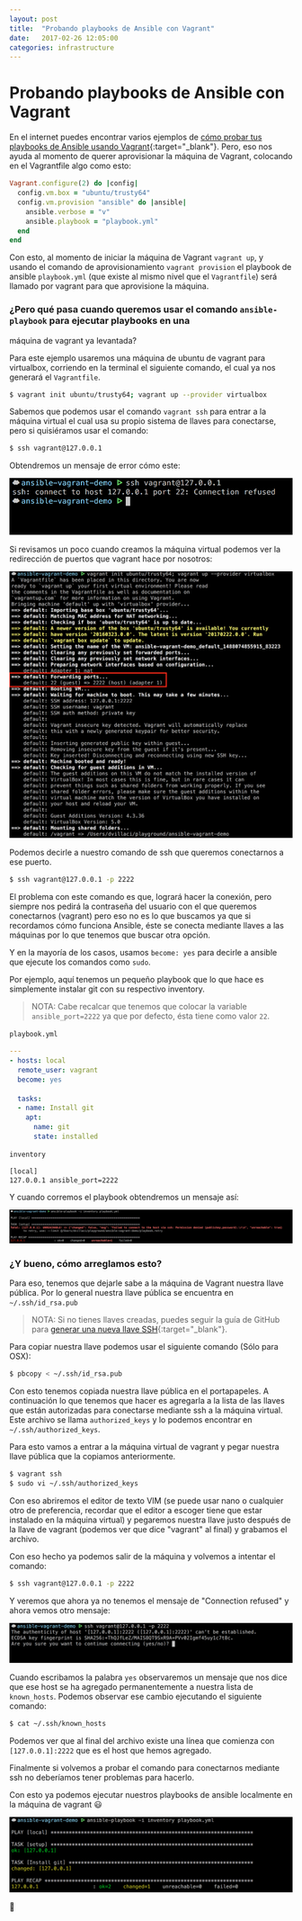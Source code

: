 ```yaml
---
layout: post
title:  "Probando playbooks de Ansible con Vagrant"
date:   2017-02-26 12:05:00
categories: infrastructure
---
```


# Probando playbooks de Ansible con Vagrant

En el internet puedes encontrar varios ejemplos de [cómo probar tus playbooks de Ansible usando Vagrant](https://docs.ansible.com/ansible/guide_vagrant.html){:target="_blank"}. Pero, eso nos ayuda
al momento de querer aprovisionar la máquina de Vagrant, colocando en el Vagrantfile algo como esto:

```ruby
Vagrant.configure(2) do |config|
  config.vm.box = "ubuntu/trusty64"
  config.vm.provision "ansible" do |ansible|
    ansible.verbose = "v"
    ansible.playbook = "playbook.yml"
  end
end
```

Con esto, al momento de iniciar la máquina de Vagrant `vagrant up`, y usando el comando de
aprovisionamiento `vagrant provision` el playbook de ansible `playbook.yml` (que existe al mismo
nivel que el `Vagrantfile`) será llamado por vagrant para que aprovisione la máquina.

### ¿Pero qué pasa cuando queremos usar el comando `ansible-playbook` para ejecutar playbooks en una
máquina de vagrant ya levantada?

Para este ejemplo usaremos una máquina de ubuntu de vagrant para virtualbox, corriendo en la
terminal el siguiente comando, el cual ya nos generará el `Vagrantfile`.

```sh
$ vagrant init ubuntu/trusty64; vagrant up --provider virtualbox
```

Sabemos que podemos usar el comando `vagrant ssh` para entrar a la máquina virtual el cual usa su
propio sistema de llaves para conectarse, pero si quisiéramos usar el comando:

```sh
$ ssh vagrant@127.0.0.1
```

Obtendremos un mensaje de error cómo este:

![Connection Refused](/assets/ansible_vagrant/connection_refused.png)

Si revisamos un poco cuando creamos la máquina virtual podemos ver la redirección de puertos que
vagrant hace por nosotros:

![Vagrant init](/assets/ansible_vagrant/vagrant_init.png)

Podemos decirle a nuestro comando de ssh que queremos conectarnos a ese puerto.

```sh
$ ssh vagrant@127.0.0.1 -p 2222
```

El problema con este comando es que, logrará hacer la conexión, pero siempre nos pedirá la
contraseña del usuario con el que queremos conectarnos (vagrant) pero eso no es lo que buscamos ya
que si recordamos cómo funciona Ansible, éste se conecta mediante llaves a las máquinas por lo que
tenemos que buscar otra opción.

Y en la mayoría de los casos, usamos `become: yes` para decirle a ansible que ejecute los comandos
como `sudo`.

Por ejemplo, aquí tenemos un pequeño playbook que lo que hace es simplemente instalar git con su
respectivo inventory.

> NOTA: Cabe recalcar que tenemos que colocar la variable `ansible_port=2222` ya que por defecto,
ésta tiene como valor `22`.

`playbook.yml`

```yml
---
- hosts: local
  remote_user: vagrant
  become: yes

  tasks:
  - name: Install git
    apt:
      name: git
      state: installed

```

`inventory`

```
[local]
127.0.0.1 ansible_port=2222
```

Y cuando corremos el playbook obtendremos un mensaje así:

![error playbook](/assets/ansible_vagrant/error_playbook.png)

### ¿Y bueno, cómo arreglamos esto?

Para eso, tenemos que dejarle sabe a la máquina de Vagrant nuestra llave pública. Por lo general
nuestra llave pública se encuentra en `~/.ssh/id_rsa.pub`

> NOTA: Si no tienes llaves creadas, puedes seguir la guía de GitHub para [generar una nueva llave SSH](https://help.github.com/articles/generating-a-new-ssh-key-and-adding-it-to-the-ssh-agent/){:target="_blank"}.

Para copiar nuestra llave podemos usar el siguiente comando (Sólo para OSX):

```sh
$ pbcopy < ~/.ssh/id_rsa.pub
```

Con esto tenemos copiada nuestra llave pública en el portapapeles.
A continuación lo que tenemos que hacer es agregarla a la lista de las llaves que están autorizadas
para conectarse mediante ssh a la máquina virtual. Este archivo se llama `authorized_keys` y lo
podemos encontrar en `~/.ssh/authorized_keys`.

Para esto vamos a entrar a la máquina virtual de vagrant y pegar nuestra llave pública que la
copiamos anteriormente.

```sh
$ vagrant ssh
$ sudo vi ~/.ssh/authorized_keys
```
Con eso abriremos el editor de texto VIM (se puede usar nano o cualquier otro de preferencia,
recordar que el editor a escoger tiene que estar instalado en la máquina virtual) y pegaremos
nuestra llave justo después de la llave de vagrant (podemos ver que dice "vagrant" al final) y
grabamos el archivo.

Con eso hecho ya podemos salir de la máquina y volvemos a intentar el comando:

```sh
$ ssh vagrant@127.0.0.1 -p 2222
```
Y veremos que ahora ya no tenemos el mensaje de "Connection refused" y ahora vemos otro mensaje:

![Add fingerprint](/assets/ansible_vagrant/add_fingerprint.png)

Cuando escribamos la palabra `yes` observaremos un mensaje que nos dice que ese host se ha agregado
permanentemente a nuestra lista de `known_hosts`. Podemos observar ese cambio ejecutando el
siguiente comando:

```sh
$ cat ~/.ssh/known_hosts
```

Podemos ver que al final del archivo existe una línea que comienza con `[127.0.0.1]:2222` que es el
host que hemos agregado.

Finalmente si volvemos a probar el comando para conectarnos mediante ssh no deberíamos tener
problemas para hacerlo.

Con esto ya podemos ejecutar nuestros playbooks de ansible localmente en la máquina de vagrant 😃

![playbook running](/assets/ansible_vagrant/playbook_running.png)

🎉

